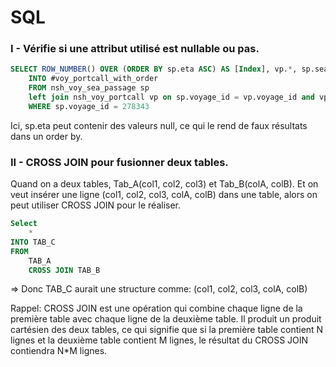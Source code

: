 # SQL 
### I - Vérifie si une attribut utilisé est nullable ou pas.
````sql
SELECT ROW_NUMBER() OVER (ORDER BY sp.eta ASC) AS [Index], vp.*, sp.sea_passage_num, sp.start_num, sp.end_num
	INTO #voy_portcall_with_order
	FROM nsh_voy_sea_passage sp
	left join nsh_voy_portcall vp on sp.voyage_id = vp.voyage_id and vp.num = sp.end_num
	WHERE sp.voyage_id = 278343
````
Ici, sp.eta peut contenir des valeurs null, ce qui le rend de faux résultats dans un order by.

### II - CROSS JOIN pour fusionner deux tables.
Quand on a deux tables, Tab_A(col1, col2, col3) et Tab_B(colA, colB).
Et on veut insérer une ligne (col1, col2, col3, colA, colB) dans une table, alors on peut utiliser CROSS JOIN pour le réaliser.
````sql
Select 
    *
INTO TAB_C
FROM
    TAB_A
    CROSS JOIN TAB_B
````
=> Donc TAB_C aurait une structure comme: (col1, col2, col3, colA, colB)

Rappel: CROSS JOIN est une opération qui combine chaque ligne de la première table avec chaque ligne de la deuxième table. Il produit un produit cartésien des deux tables, ce qui signifie que si la première table contient N lignes et la deuxième table contient M lignes, le résultat du CROSS JOIN contiendra N*M lignes.

